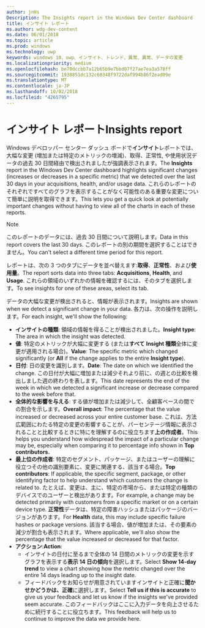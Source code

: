 ```yaml
---
author: jnHs
Description: The Insights report in the Windows Dev Center dashboard
title: インサイト レポート
ms.author: wdg-dev-content
ms.date: 06/01/2018
ms.topic: article
ms.prod: windows
ms.technology: uwp
keywords: windows 10、uwp、インサイト、トレンド、異常、異常、データの変更
ms.localizationpriority: medium
ms.openlocfilehash: be70dccbb7a12b65b9e7bbd07f27ae7ea3a578ff
ms.sourcegitcommit: 1938851dc132c60348f9722daf994b86f2ead09e
ms.translationtype: MT
ms.contentlocale: ja-JP
ms.lasthandoff: 10/02/2018
ms.locfileid: "4265795"
---
```

# <a name="insights-report"></a><span data-ttu-id="d5b2d-103">インサイト レポート</span><span class="sxs-lookup"><span data-stu-id="d5b2d-103">Insights report</span></span>


<span data-ttu-id="d5b2d-104">Windows デベロッパー センター ダッシュ ボードで**インサイト**レポートでは、大幅な変更 (増加または特定のメトリックの増減)、取得、正常性, や使用状況データの過去 30 日間経由で検出されましたが強調表示されます。</span><span class="sxs-lookup"><span data-stu-id="d5b2d-104">The **Insights** report in the Windows Dev Center dashboard highlights significant changes (increases or decreases in a specific metric) that we detected over the last 30 days in your acquisitions, health, and/or usage data.</span></span> <span data-ttu-id="d5b2d-105">これらのレポートのそれぞれですべてのグラフを表示することがなく可能性のある重要な変更について簡単に説明を取得できます。</span><span class="sxs-lookup"><span data-stu-id="d5b2d-105">This lets you get a quick look at potentially important changes without having to view all of the charts in each of these reports.</span></span>

> [!NOTE]
> <span data-ttu-id="d5b2d-106">このレポートのデータには、過去 30 日間について説明します。</span><span class="sxs-lookup"><span data-stu-id="d5b2d-106">Data in this report covers the last 30 days.</span></span> <span data-ttu-id="d5b2d-107">このレポートの別の期間を選択することはできません。</span><span class="sxs-lookup"><span data-stu-id="d5b2d-107">You can't select a different time period for this report.</span></span>

<span data-ttu-id="d5b2d-108">レポートは、次の 3 つのタブにデータを並べ替えます:**取得**、**正常性**、および**使用量**。</span><span class="sxs-lookup"><span data-stu-id="d5b2d-108">The report sorts data into three tabs: **Acquisitions**, **Health**, and **Usage**.</span></span> <span data-ttu-id="d5b2d-109">これらの領域のいずれかの情報を確認するには、そのタブを選択します。</span><span class="sxs-lookup"><span data-stu-id="d5b2d-109">To see insights for one of these areas, select its tab.</span></span>

<span data-ttu-id="d5b2d-110">データの大幅な変更が検出されると、情報が表示されます。</span><span class="sxs-lookup"><span data-stu-id="d5b2d-110">Insights are shown when we detect a significant change in your data.</span></span> <span data-ttu-id="d5b2d-111">各力は、次の操作を説明します。</span><span class="sxs-lookup"><span data-stu-id="d5b2d-111">For each insight, we'll show the following:</span></span>
- <span data-ttu-id="d5b2d-112">**インサイトの種類**: 領域の情報を得ることが検出されました。</span><span class="sxs-lookup"><span data-stu-id="d5b2d-112">**Insight type**: The area in which the insight was detected.</span></span>
- <span data-ttu-id="d5b2d-113">**値**: 特定のメトリックが大幅に変更する (または**すべて** **Insight 種類**全体に変更が適用される場合)。</span><span class="sxs-lookup"><span data-stu-id="d5b2d-113">**Value**: The specific metric which changed significantly (or **All** if the change applies to the entire **Insight type**).</span></span>
- <span data-ttu-id="d5b2d-114">**日付**: 日の変更を識別します。</span><span class="sxs-lookup"><span data-stu-id="d5b2d-114">**Date**: The date on which we identified the change.</span></span> <span data-ttu-id="d5b2d-115">この日付が大幅に増加または減少それより前に、の週との比較を検出しました週の終わりを表します。</span><span class="sxs-lookup"><span data-stu-id="d5b2d-115">This date represents the end of the week in which we detected a significant increase or decrease compared to the week before that.</span></span>
- <span data-ttu-id="d5b2d-116">**全体的な影響を与える**: する値が増加または減少して、全顧客ベースの間での割合を示します。</span><span class="sxs-lookup"><span data-stu-id="d5b2d-116">**Overall impact**: The percentage that the value increased or decreased across your entire customer base.</span></span> <span data-ttu-id="d5b2d-117">これは、方法広範囲にわたる特定の変更の影響することが、パーセンテージ情報に表示されることと比較するときに特にを理解するのに役立ちます**上の作成者**。</span><span class="sxs-lookup"><span data-stu-id="d5b2d-117">This helps you understand how widespread the impact of a particular change may be, especially when comparing it to percentage info shown in **Top contributors.**</span></span>
- <span data-ttu-id="d5b2d-118">**最上位の作成者**: 特定のセグメント、パッケージ、またはユーザーの理解に役立つその他の識別要素に、変更に関連する、該当する場合。</span><span class="sxs-lookup"><span data-stu-id="d5b2d-118">**Top contributors**: If applicable, the specific segment, package, or other identifying factor to help understand which customers the change is related to.</span></span> <span data-ttu-id="d5b2d-119">たとえば、変更は、主に、特定の市場から、または特定の種類のデバイスでのユーザーと検出があります。</span><span class="sxs-lookup"><span data-stu-id="d5b2d-119">For example, a change may be detected primarily with customers from a specific market or on a certain device type.</span></span> <span data-ttu-id="d5b2d-120">**正常性**データは、特定の障害ハッシュまたはパッケージのバージョンがあります。</span><span class="sxs-lookup"><span data-stu-id="d5b2d-120">For **Health** data, this may include specific failure hashes or package versions.</span></span> <span data-ttu-id="d5b2d-121">該当する場合、値が増加または、その要素の減少が割合も表示されます。</span><span class="sxs-lookup"><span data-stu-id="d5b2d-121">Where applicable, we'll also show the percentage that the value increased or decreased for that factor.</span></span>
- <span data-ttu-id="d5b2d-122">**アクション**:</span><span class="sxs-lookup"><span data-stu-id="d5b2d-122">**Action**:</span></span>
   - <span data-ttu-id="d5b2d-123">インサイトの日付に至るまで全体の 14 日間のメトリックの変更を示すグラフを表示する**表示 14 日の傾向**を選択します。</span><span class="sxs-lookup"><span data-stu-id="d5b2d-123">Select **Show 14-day trend** to view a chart showing how the metric changed over the entire 14 days leading up to the insight date.</span></span>
   - <span data-ttu-id="d5b2d-124">フィードバックをお知らせが用意されていますインサイトと正確に**聞かせかどうかは、正確**に選択します。</span><span class="sxs-lookup"><span data-stu-id="d5b2d-124">Select **Tell us if this is accurate** to give us your feedback and let us know if the insights we've provided seem accurate.</span></span> <span data-ttu-id="d5b2d-125">このフィードバックはここに入力データを向上させるために続行することに役立ちます。</span><span class="sxs-lookup"><span data-stu-id="d5b2d-125">This feedback will help us to continue to improve the data we provide here.</span></span> 

